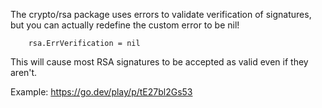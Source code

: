 The crypto/rsa package uses errors to validate verification of signatures, but you can actually redefine the custom error to be nil!

```
	rsa.ErrVerification = nil
```

This will cause most RSA signatures to be accepted as valid even if they aren't.

Example:
https://go.dev/play/p/tE27bl2Gs53
